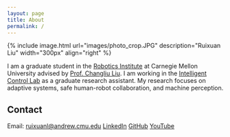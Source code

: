 ```yaml
---
layout: page
title: About
permalink: /
---
```


{% include image.html url="images/photo_crop.JPG" description="Ruixuan Liu" width="300px" align="right" %}

I am a graduate student in the [Robotics Institute](https://www.ri.cmu.edu/) at Carnegie Mellon University advised by [Prof. Changliu Liu](https://www.ri.cmu.edu/ri-faculty/changliu-liu/). I am working in the [Intelligent Control Lab]() as a graduate research assistant. My research focuses on adaptive systems, safe human-robot collaboration, and machine perception.

## Contact
Email: [ruixuanl@andrew.cmu.edu](ruixuanl@andrew.cmu.edu)
[LinkedIn](https://www.linkedin.com/in/ruixuan-wayne-liu-a71b50127/)
[GitHub](https://github.com/waynekyrie)
[YouTube](https://www.youtube.com/channel/UCrwpy4esMQ1haZRL3rVdmpw?view_as=subscriber)

